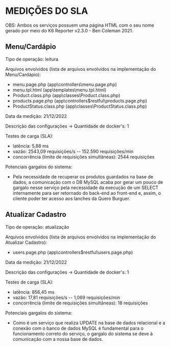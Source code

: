 # MEDIÇÕES DO SLA

OBS: Ambos os serviços possuem uma página HTML com o seu nome gerado por meio do K6 Reporter v2.3.0 - Ben Coleman 2021.

## Menu/Cardápio
Tipo de operação: leitura

Arquivos envolvidos (lista de arquivos envolvidos na implementação do Menu/Cardápio):
- menu.page.php (app\controllers\menu.page.php)
- menu.tpl.html (app\templates\menu.tpl.html)
- Product.class.php (app\classes\Product.class.php)
- products.page.php (app\controllers\$restful\products.page.php)
- ProductStatus.class.php (app\classes\ProductStatus.class.php)

Data da medição: 21/12/2022

Descrição das configurações -> Quantidade de docker's: 1

Testes de carga (SLA):
- latência: 5,88 ms
- vazão: 2543,09 requisições/s -- 152.590 requisições/min
- concorrência (limite de requisições simultâneas): 2544 requisições
    
Potenciais gargalos do sistema:
- Pela necessidade de recuperar os produtos guardados na base de dados, a comunicação com o DB MySQL acaba por gerar um pouco de gargalo nesse serviço pela necessidade da execução de um SELECT internamente para ser retornado do back-end ao front-end e, assim, o cliente poder ter acesso aos lanches da Quero Burguer.

## Atualizar Cadastro
Tipo de operação: atualização

Arquivos envolvidos (lista de arquivos envolvidos na implementação do Atualizar Cadastro):
- users.page.php (app\controllers\$restful\users.page.php)

Data da medição: 21/12/2022

Descrição das configurações -> Quantidade de docker's: 1

Testes de carga (SLA):
- latência: 856,45 ms
- vazão: 17,81 requisições/s -- 1,069 requisições/min
- concorrência (limite de requisições simultâneas): 18 requisições

Potenciais gargalos do sistema:
- Como é um serviço que realiza UPDATE na base de dados relacional e a conexão com o banco de dados MySQL é fundamental para o funcionamento correto do serviço, o gargalo do sistema se deve à comunicação com a nossa base de dados.